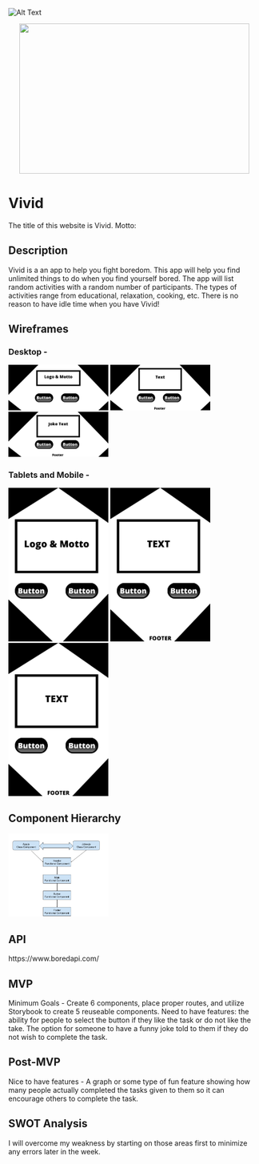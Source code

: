 ![Alt Text](https://media.giphy.com/media/3og0IFrHkIglEOg8Ba/giphy.gif)

<p align="center">
  <img width="460" height="300" src="https://media.giphy.com/media/3og0IFrHkIglEOg8Ba/giphy.gif">
</p>


# Vivid

The title of this website is Vivid.
Motto: 

<h2>Description</h2>
Vivid is a an app to help you fight boredom. This app will help you find unlimited things to do when you find yourself bored. The app will list random activities with a random number of participants. The types of activities range from educational, relaxation, cooking, etc. There is no reason to have idle time when you have Vivid!


<h2>Wireframes</h2> 
<h3>Desktop -</h3>
<img src="Images/Desktop-Wireframe-1.jpg" width="200">
<img src="Images/Desktop-Wireframe-2.jpg" width="200">
<img src="Images/Desktop-Wireframe-3.jpg" width="200">

<h3>Tablets and Mobile -</h3>
<img src="Images/Tablet-Mobile-1.png" width="200">
<img src="Images/Tablet-Mobile-2.png" width="200">
<img src="Images/Tablet-Mobile-3.png" width="200">

<h2>Component Hierarchy</h2> 
<img src="Images/React-Tree.png" width="200">


<h2>API</h2>
https://www.boredapi.com/

<h2>MVP</h2>
Minimum Goals - Create 6 components, place proper routes, and utilize Storybook to create 5 reuseable components. Need to have features: the ability for people to select the button if they like the task or do not like the take. The option for someone to have a funny joke told to them if they do not wish to complete the task. 

<h2>Post-MVP</h2>
Nice to have features - A graph or some type of fun feature showing how many people actually completed the tasks given to them so it can encourage others to complete the task. 

<h2>SWOT Analysis</h2>
I will overcome my weakness by starting on those areas first to minimize any errors later in the week. 
